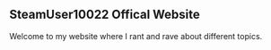 ## SteamUser10022 Offical Website
Welcome to my website where I rant and rave about different topics.
